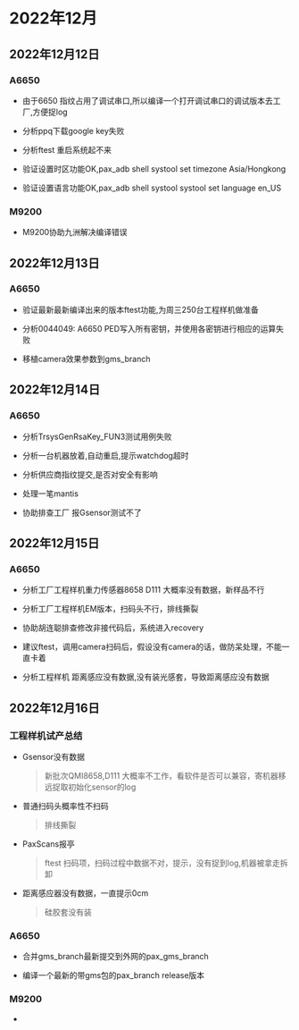# 2022年12月

## 2022年12月12日

### A6650

* 由于6650 指纹占用了调试串口,所以编译一个打开调试串口的调试版本去工厂,方便捉log

* 分析ppq下载google key失败

* 分析ftest 重启系统起不来

* 验证设置时区功能OK,pax_adb shell systool set timezone Asia/Hongkong

* 验证设置语言功能OK,pax_adb shell systool systool set language en_US

### M9200

* M9200协助九洲解决编译错误

## 2022年12月13日

### A6650

* 验证最新最新编译出来的版本ftest功能,为周三250台工程样机做准备

* 分析0044049: A6650 PED写入所有密钥，并使用各密钥进行相应的运算失败

* 移植camera效果参数到gms_branch


## 2022年12月14日

### A6650

* 分析TrsysGenRsaKey_FUN3测试用例失败

* 分析一台机器放着,自动重启,提示watchdog超时

* 分析供应商指纹提交,是否对安全有影响

* 处理一笔mantis

* 协助排查工厂 报Gsensor测试不了


## 2022年12月15日

### A6650

* 分析工厂工程样机重力传感器8658 D111 大概率没有数据，新样品不行

* 分析工厂工程样机EM版本，扫码头不行，排线撕裂

* 协助胡连聪排查修改非接代码后，系统进入recovery

* 建议ftest，调用camera扫码后，假设没有camera的话，做防呆处理，不能一直卡着

* 分析工程样机 距离感应没有数据,没有装光感套，导致距离感应没有数据


## 2022年12月16日

### 工程样机试产总结

* Gsensor没有数据
    > 新批次QMI8658,D111 大概率不工作，看软件是否可以兼容，寄机器移远捉取初始化sensor的log

* 普通扫码头概率性不扫码
    > 排线撕裂

* PaxScans报亭
    > ftest 扫码项，扫码过程中数据不对，提示，没有捉到log,机器被拿走拆卸

* 距离感应器没有数据，一直提示0cm
    > 硅胶套没有装


### A6650

* 合并gms_branch最新提交到外网的pax_gms_branch

* 编译一个最新的带gms包的pax_branch release版本



### M9200

*